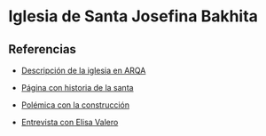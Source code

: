 # Iglesia de Santa Josefina Bakhita

## Referencias

* [Descripción de la iglesia en ARQA](https://arqa.com/arquitectura/iglesia-en-playa-granada.html)

*  [Página con historia de la santa](https://es.wikipedia.org/wiki/Josefina_Bakhita)
  
* [Polémica con la construcción](https://www.granadahoy.com/granada/construccion-iglesia-verde-Playa-Granada_0_988101701.html)

* [Entrevista con Elisa Valero](https://www.granadahoy.com/granada/templo-Playa-Granada-vuelta-origenes_0_1062493866.html)
